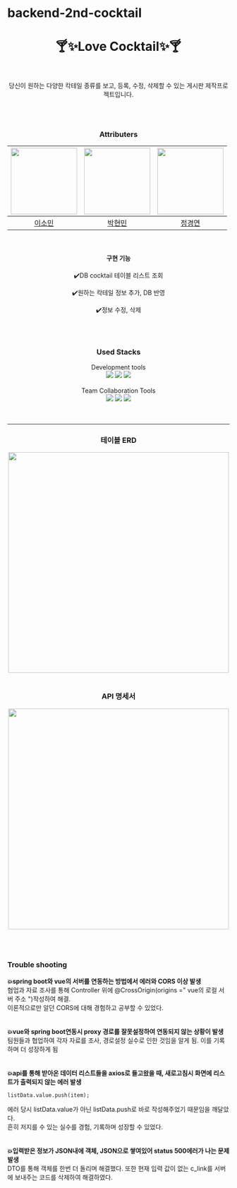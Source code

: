 # backend-2nd-cocktail
<div align="center">
<h1>🍸✨Love Cocktail✨🍸</h1> <br>
<p> 당신이 원하는 다양한 칵테일 종류를 보고, 등록, 수정, 삭제할 수 있는 게시판 제작프로젝트입니다.</p><br>

<br>
<h3>Attributers</h3>
  
|<img src="https://avatars.githubusercontent.com/u/81960250?v=4" width=150px>|<img src="https://avatars.githubusercontent.com/u/59523668?v=4" width=150px>|<img src="https://avatars.githubusercontent.com/u/126961013?v=4" width=150px>|
|:---:|:---:|:---:|
|[이소민](https://github.com/purin48)|[박현민](https://github.com/Hmini0101)|[정경연](https://github.com/Cloudyee)|

<br>

  #### 구현 기능
✔️DB cocktail 테이블 리스트 조회 <br>

✔️원하는 칵테일 정보 추가, DB 반영 <br>

✔️정보 수정, 삭제 <br>

  <br><br>
<h3>Used Stacks</h3>
Development tools<br>
  <div>
    <!--
    <img src="https://img.shields.io/badge/java-007396?style=for-the-badge&logo=java&logoColor=white"> 
    <img src="https://img.shields.io/badge/html5-E34F26?style=for-the-badge&logo=html5&logoColor=white"> 
    <img src="https://img.shields.io/badge/css-1572B6?style=for-the-badge&logo=css3&logoColor=white"> 
    <img src="https://img.shields.io/badge/javascript-F7DF1E?style=for-the-badge&logo=javascript&logoColor=black"> !-->
    <img src="https://img.shields.io/badge/mysql-4479A1?style=for-the-badge&logo=mysql&logoColor=white"> 
    <img src="https://img.shields.io/badge/vue.js-4FC08D?style=for-the-badge&logo=vue.js&logoColor=white"> 
    <img src="https://img.shields.io/badge/spring-6DB33F?style=for-the-badge&logo=spring&logoColor=white"> 
  </div>  
  <br>
  Team Collaboration Tools<br>
  <div>
    <img src="https://img.shields.io/badge/github-181717?style=for-the-badge&logo=github&logoColor=white">
    <img src="https://img.shields.io/badge/Discord-7289DA?style=for-the-badge&logo=discord&logoColor=white">
    <img src="https://img.shields.io/badge/Notion-000000?style=for-the-badge&logo=notion&logoColor=white">
  </div>
<br><br>

-----

<h3>테이블 ERD</h3>
<img src="https://github.com/purin48/backend-2nd-cocktail/assets/126961013/1cd3ddcf-6116-444b-b29e-35ab1b46e3b7" width=500px>
<br><br>
<h3>API 명세서</h3>
<img src="https://github.com/purin48/backend-2nd-cocktail/assets/126961013/07c269be-59f5-4f14-aa58-1f198d09cd02" width=500px>
<br>
</div>

<br><br>
<h3>Trouble shooting</h3>

<b>💥spring boot와 vue의 서버를 연동하는 방법에서 에러와 CORS 이상 발생<br></b>
협업과 자료 조사를 통해 Controller 위에 @CrossOrigin(origins =" vue의 로컬 서버 주소 ")작성하여 해결.<br>
이론적으로만 알던 CORS에 대해 경험하고 공부할 수 있었다.<br>
<br>
<br>
<b>💥vue와 spring boot연동시 proxy 경로를 잘못설정하여 연동되지 않는 상황이 발생 <br></b>
팀원들과 협업하여 각자 자료를 조사, 경로설정 실수로 인한 것임을 알게 됨. 이를 기록하며 더 성장하게 됨<br>
<br>
<br>
<b>💥api를 통해 받아온 데이터 리스트들을 axios로 들고왔을 때, 새로고침시 화면에 리스트가 출력되지 않는 에러 발생<br></b>

```
listData.value.push(item);
```
에러 당시 listData.value가 아닌 listData.push로 바로 작성해주었기 때문임을 깨달았다.
  <br> 흔히 저지를 수 있는 실수를 경험, 기록하며 성장할 수 있었다.
<br>
<br>
<br>
<b>💥입력받은 정보가  JSON내에 객체, JSON으로 쌓여있어 status 500에러가 나는 문제 발생<br></b>
DTO를 통해 객체를 한번 더 돌리며 해결했다. 또한 현재 입력 값이 없는 c_link를 서버에 보내주는 코드를 삭제하여 해결하였다.
<br><br>


